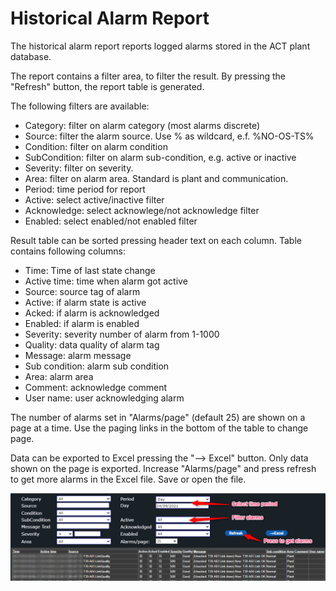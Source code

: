 # Historical Alarm Report

The historical alarm report reports logged alarms stored in the ACT plant database.

The report contains a filter area, to filter the result. By pressing the "Refresh" button, the report table is generated.

The following filters are available:

* Category: filter on alarm category (most alarms discrete)
* Source: filter the alarm source. Use % as wildcard, e.f. %NO-OS-TS%
* Condition: filter on alarm condition
* SubCondition: filter on alarm sub-condition, e.g. active or inactive
* Severity: filter on severity.
* Area: filter on alarm area. Standard is plant and communication.
* Period: time period for report
* Active: select active/inactive filter
* Acknowledge: select acknowlege/not acknowledge filter
* Enabled: select enabled/not enabled filter

Result table can be sorted pressing header text on each column. Table contains following columns:

* Time: Time of last state change
* Active time: time when alarm got active
* Source: source tag of alarm
* Active: if alarm state is active
* Acked: if alarm is acknowledged
* Enabled: if alarm is enabled
* Severity: severity number of alarm from 1-1000
* Quality: data quality of alarm tag
* Message: alarm message
* Sub condition: alarm sub condition
* Area: alarm area
* Comment: acknowledge comment
* User name: user acknowledging alarm

The number of alarms set in "Alarms/page" (default 25) are shown on a page at a time. Use the paging links in the bottom of the table to change page.

Data can be exported to Excel pressing the "--> Excel" button. Only data shown on the page is exported. Increase "Alarms/page" and press refresh to get more alarms in the Excel file. Save or open the file.

![Alarm history](../images/alarmhistory.png) 